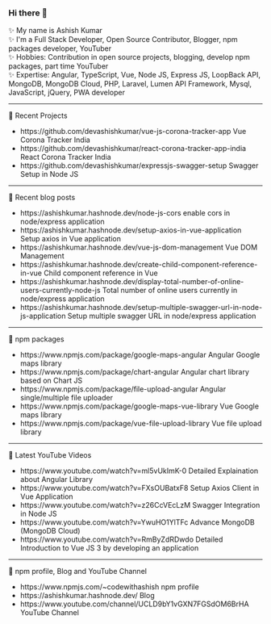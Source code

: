 ### Hi there 👋

✨ My name is Ashish Kumar  
✨ I'm a Full Stack Developer, Open Source Contributor, Blogger, npm packages developer, YouTuber  
✨ Hobbies: Contribution in open source projects, blogging, develop npm packages, part time YouTuber  
✨ Expertise: Angular, TypeScript, Vue, Node JS, Express JS, LoopBack API, MongoDB, MongoDB Cloud, PHP, Laravel, Lumen API Framework, Mysql, JavaScript, jQuery, PWA developer  

<hr/>

📜 Recent Projects
<ul>
  <li>https://github.com/devashishkumar/vue-js-corona-tracker-app Vue Corona Tracker India</li>
  <li>https://github.com/devashishkumar/react-corona-tracker-app-india React Corona Tracker India</li>
  <li>https://github.com/devashishkumar/expressjs-swagger-setup Swagger Setup in Node JS</li>
</ul>

<hr/>

📜 Recent blog posts

<ul>
  <li>https://ashishkumar.hashnode.dev/node-js-cors enable cors in node/express application</li>
  <li>https://ashishkumar.hashnode.dev/setup-axios-in-vue-application Setup axios in Vue application</li>
  <li>https://ashishkumar.hashnode.dev/vue-js-dom-management Vue DOM Management</li>
  <li>https://ashishkumar.hashnode.dev/create-child-component-reference-in-vue Child component reference in Vue</li>
  <li>https://ashishkumar.hashnode.dev/display-total-number-of-online-users-currently-node-js Total number of online users currently in node/express application</li>
  <li>https://ashishkumar.hashnode.dev/setup-multiple-swagger-url-in-node-js-application Setup multiple swagger URL in node/express application</li>
</ul>

<hr/>

📜 npm packages

<ul>
  <li>https://www.npmjs.com/package/google-maps-angular Angular Google maps library</li>
  <li>https://www.npmjs.com/package/chart-angular Angular chart library based on Chart JS</li>
  <li>https://www.npmjs.com/package/file-upload-angular Angular single/multiple file uploader</li>
  <li>https://www.npmjs.com/package/google-maps-vue-library Vue Google maps library</li>
  <li>https://www.npmjs.com/package/vue-file-upload-library Vue file upload library</li>
</ul>

<hr/>

📜 Latest YouTube Videos

<ul>
  <li>https://www.youtube.com/watch?v=ml5vUkImK-0 Detailed Explaination about Angular Library</li>
  <li>https://www.youtube.com/watch?v=FXsOUBatxF8 Setup Axios Client in Vue Application</li>
  <li>https://www.youtube.com/watch?v=z26CcVEcLzM Swagger Integration in Node JS</li>
  <li>https://www.youtube.com/watch?v=YwuHO1YlTFc Advance MongoDB (MongoDB Cloud)</li>
  <li>https://www.youtube.com/watch?v=RmByZdRDwdo Detailed Introduction to Vue JS 3 by developing an application</li>
</ul>

<hr/>

📜 npm profile, Blog and YouTube Channel

<ul>
  <li>https://www.npmjs.com/~codewithashish npm profile</li>
  <li>https://ashishkumar.hashnode.dev/ Blog</li>
  <li>https://www.youtube.com/channel/UCLD9bY1vGXN7FGSdOM6BrHA YouTube Channel</li>
</ul>

<!--
**devashishkumar/devashishkumar** is a ✨ _special_ ✨ repository because its `README.md` (this file) appears on your GitHub profile.

Here are some ideas to get you started:

- 🔭 I’m currently working on ...
- 🌱 I’m currently learning ...
- 👯 I’m looking to collaborate on ...
- 🤔 I’m looking for help with ...
- 💬 Ask me about ...
- 📫 How to reach me: ...
- 😄 Pronouns: ...
- ⚡ Fun fact: ...
-->
